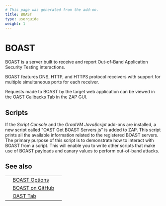 ```yaml
---
# This page was generated from the add-on.
title: BOAST
type: userguide
weight: 1
---
```


# BOAST


BOAST is a server built to receive and report Out-of-Band Application Security Testing interactions.


BOAST features DNS, HTTP, and HTTPS protocol receivers with support for multiple simultaneous ports for each
receiver.


Requests made to BOAST by the target web application can be viewed in the [OAST Callbacks
Tab](/docs/desktop/addons/oast-support/tab/) in the ZAP GUI.

## Scripts

If the *Script Console* and the *GraalVM JavaScript* add-ons are installed, a new script called "OAST Get BOAST Servers.js" is added to ZAP. This script prints all the available information related to the registered BOAST servers. The primary purpose of this script is to demonstrate how to interact with BOAST from a script. This will enable you to write other scripts that make use of BOAST payloads and canary values to perform out-of-band attacks.

## See also

|   |                                                                            |   |
|---|----------------------------------------------------------------------------|---|
|   | [BOAST Options](/docs/desktop/addons/oast-support/services/boast/options/) |   |
|   | [BOAST on GitHub](https://github.com/marcoagner/boast)                     |   |
|   | [OAST Tab](/docs/desktop/addons/oast-support/tab/)                         |   |
